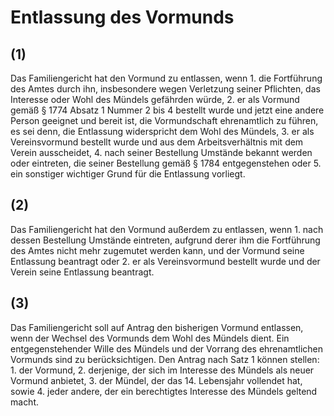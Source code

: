 # Entlassung des Vormunds



## (1)

 Das Familiengericht hat den Vormund zu entlassen, wenn  1.
 die Fortführung des Amtes durch ihn, insbesondere wegen Verletzung seiner Pflichten, das Interesse oder Wohl des Mündels gefährden würde,
 2.
 er als Vormund gemäß § 1774 Absatz 1 Nummer 2 bis 4 bestellt wurde und jetzt eine andere Person geeignet und bereit ist, die Vormundschaft ehrenamtlich zu führen, es sei denn, die Entlassung widerspricht dem Wohl des Mündels,
 3.
 er als Vereinsvormund bestellt wurde und aus dem Arbeitsverhältnis mit dem Verein ausscheidet,
 4.
 nach seiner Bestellung Umstände bekannt werden oder eintreten, die seiner Bestellung gemäß § 1784 entgegenstehen oder
 5.
 ein sonstiger wichtiger Grund für die Entlassung vorliegt.


## (2)

 Das Familiengericht hat den Vormund außerdem zu entlassen, wenn  1.
 nach dessen Bestellung Umstände eintreten, aufgrund derer ihm die Fortführung des Amtes nicht mehr zugemutet werden kann, und der Vormund seine Entlassung beantragt oder
 2.
 er als Vereinsvormund bestellt wurde und der Verein seine Entlassung beantragt.


## (3)

 Das Familiengericht soll auf Antrag den bisherigen Vormund entlassen, wenn der Wechsel des Vormunds dem Wohl des Mündels dient. Ein entgegenstehender Wille des Mündels und der Vorrang des ehrenamtlichen Vormunds sind zu berücksichtigen. Den Antrag nach Satz 1 können stellen:  1.
 der Vormund,
 2.
 derjenige, der sich im Interesse des Mündels als neuer Vormund anbietet,
 3.
 der Mündel, der das 14. Lebensjahr vollendet hat, sowie
 4.
 jeder andere, der ein berechtigtes Interesse des Mündels geltend macht.
 

